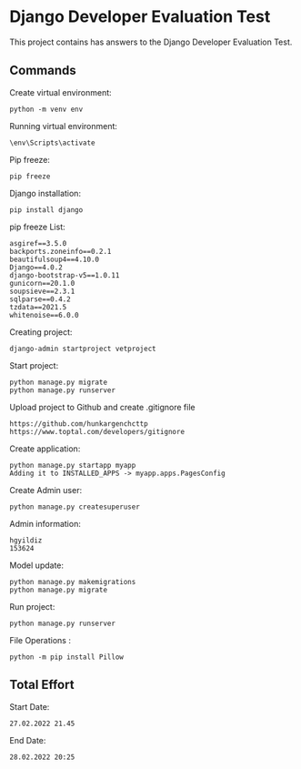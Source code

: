 
# Django Developer Evaluation Test

This project contains has answers to the Django Developer Evaluation Test.

  
## Commands

Create virtual environment:
```
python -m venv env
```

Running virtual environment:
```
\env\Scripts\activate
```

Pip freeze:
```
pip freeze
```

Django installation:
```
pip install django
```

pip freeze List:
```
asgiref==3.5.0
backports.zoneinfo==0.2.1
beautifulsoup4==4.10.0
Django==4.0.2
django-bootstrap-v5==1.0.11
gunicorn==20.1.0
soupsieve==2.3.1
sqlparse==0.4.2
tzdata==2021.5
whitenoise==6.0.0
```

Creating project:
```
django-admin startproject vetproject
```

Start project:
```
python manage.py migrate
python manage.py runserver
```

Upload project to Github and create .gitignore file
```
https://github.com/hunkargenchcttp
https://www.toptal.com/developers/gitignore
```

Create application:
```
python manage.py startapp myapp
Adding it to INSTALLED_APPS -> myapp.apps.PagesConfig
```

Create Admin user:
```
python manage.py createsuperuser
```

Admin information:
```
hgyildiz
153624
```

Model update:
```
python manage.py makemigrations
python manage.py migrate
```

Run project:
```
python manage.py runserver
```

File Operations :
```
python -m pip install Pillow
```

## Total Effort
Start Date:
```
27.02.2022 21.45
```

End Date:
```
28.02.2022 20:25
```
  

